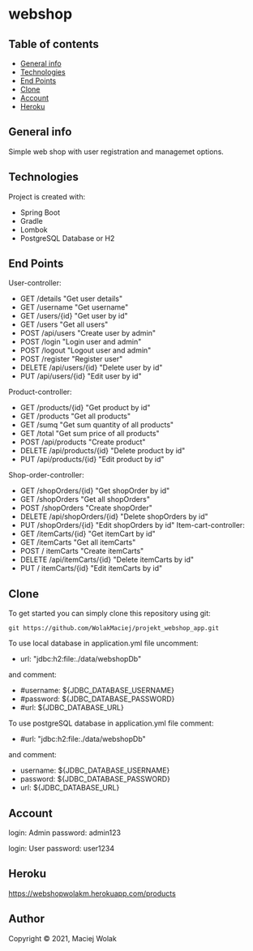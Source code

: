 # webshop

## Table of contents
* [General info](#general-info)
* [Technologies](#technologies)
* [End Points](#end-points)
* [Clone](#clone)
* [Account](#account)
* [Heroku](#heroku)

## General info
Simple web shop with user registration and managemet options.

## Technologies
Project is created with:
* Spring Boot
* Gradle
* Lombok
* PostgreSQL Database or H2

## End Points
User-controller:
* GET	/details		"Get user details"
* GET 	/username		"Get username"
* GET 	/users/{id}		"Get user by id"
* GET 	/users			"Get all users"
* POST 	/api/users		"Create user by admin"
* POST 	/login			"Login user and admin"
* POST 	/logout			"Logout user and admin"
* POST 	/register		"Register user"
* DELETE 	/api/users/{id}		"Delete user by id"
* PUT 	/api/users/{id}		"Edit user by id"

Product-controller:
* GET	/products/{id}		"Get product by id"
* GET	/products		"Get all products"
* GET	/sumq			"Get sum quantity of all products"
* GET	/total			"Get sum price of all products"
* POST	/api/products		"Create product"
* DELETE	/api/products/{id}	"Delete product by id"
* PUT	/api/products/{id}	"Edit product by id"

Shop-order-controller:
* GET	/shopOrders/{id}	"Get shopOrder by id"
* GET	/shopOrders		"Get all shopOrders"
* POST	/shopOrders		"Create shopOrder"
* DELETE	/api/shopOrders/{id}	"Delete shopOrders by id"
* PUT	/shopOrders/{id}	"Edit shopOrders by id"
  Item-cart-controller:
* GET	/itemCarts/{id}		"Get itemCart by id"
* GET	/itemCarts		"Get all itemCarts"
* POST	/ itemCarts		"Create itemCarts"
* DELETE	/api/itemCarts/{id}	"Delete itemCarts by id"
* PUT	/ itemCarts/{id}	"Edit itemCarts by id"

## Clone
To get started you can simply clone this repository using git:

```
git https://github.com/WolakMaciej/projekt_webshop_app.git

```
To use local database in application.yml file uncomment:
 * url: "jdbc:h2:file:./data/webshopDb"
 
 and comment:
 * #username: ${JDBC_DATABASE_USERNAME}
 * #password: ${JDBC_DATABASE_PASSWORD}
 * #url: ${JDBC_DATABASE_URL}
 
To use postgreSQL database in application.yml file comment:
 * #url: "jdbc:h2:file:./data/webshopDb"
 
 and comment:
 * username: ${JDBC_DATABASE_USERNAME}
 * password: ${JDBC_DATABASE_PASSWORD}
 * url: ${JDBC_DATABASE_URL}

## Account
login: Admin
password: admin123

login: User
password: user1234

## Heroku
https://webshopwolakm.herokuapp.com/products

## Author

Copyright &copy; 2021, Maciej Wolak
